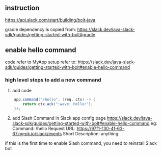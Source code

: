 ## instruction
https://api.slack.com/start/building/bolt-java

gradle dependency is copied from: https://slack.dev/java-slack-sdk/guides/getting-started-with-bolt#gradle

## enable hello command 
code refer to MyApp
setup refer to: https://slack.dev/java-slack-sdk/guides/getting-started-with-bolt#enable-hello-command

### high level steps to add a new command 
1. add code 

```java
    app.command("/hello", (req, ctx) -> {
        return ctx.ack(":wave: Hello!");
    });
```

2. add Slash Command in Slack app config page
https://slack.dev/java-slack-sdk/guides/getting-started-with-bolt#enable-hello-command
eg:
Command: /hello
Request URL: https://97f1-130-41-63-67.ngrok.io/slack/events
Short Description: anything 

if this is the first time to enable Slash command, you need to reinstall Slack bot



